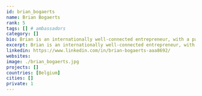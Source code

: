 ```yaml
---
id: brian_bogaerts
name: Brian Bogaerts
rank: 5
tags: [] # ambassadors
category: []
bio: Brian is an internationally well-connected entrepreneur, with a passion for people and technology, at his best launching and building initiatives from scratch. He comes with relentless energy and a solid track record at Alcatel-Lucent, The Boston Consulting Group and KPN, where he held senior management positions in strategy, innovation and business development roles. More recently, Brian launched and sold a few data-driven companies, mainly focusing on cross- and up-sell logic and in the web analytics space.Today, Brian is a co-founder at DataTeam.Services, a pan European go-to-market company focusing on international expansion (and other activities) for its partners. He comes with an MSc in electromechanical engineering, holds an MBA, lives in The Hague and can be reached at +31613934639. The ThreeFold Foundation is a future path to an accessible and sustainable digital world, for entrepreneurs from around the world to build upon. Unleashing entrepreneurial power of the many, rather than the few.
excerpt: Brian is an internationally well-connected entrepreneur, with a passion for people and technology.
linkedin: https://www.linkedin.com/in/brian-bogaerts-aaa8692/
websites: 
image: ./brian_bogaerts.jpg
projects: []
countries: [Belgium]
cities: []
private: 1
---
```

